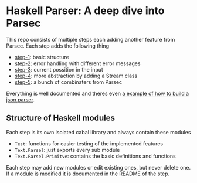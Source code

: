 # Haskell Parser: A deep dive into Parsec

This repo consists of multiple steps each adding another feature from Parsec.
Each step adds the following thing
- [step-1](/step-1): basic structure
- [step-2](/step-2): error handling with different error messages
- [step-3](/step-3): current possition in the input
- [step-4](/step-4): more abstraction by adding a Stream class
- [step-5](/step-5): a bunch of combinaters from Parsec

Everything is well documented and theres even [a example of how to build a json parser](/json-example).

## Structure of Haskell modules

Each step is its own isolated cabal library and always contain these modules
- `Test`: functions for easier testing of the implemented features
- `Text.Parsel`: just exports every sub module
- `Text.Parsel.Primitve`: contains the basic definitions and functions

Each step may add new modules or edit existing ones, but never delete one. If a module is modified it is documented in the README of the step.